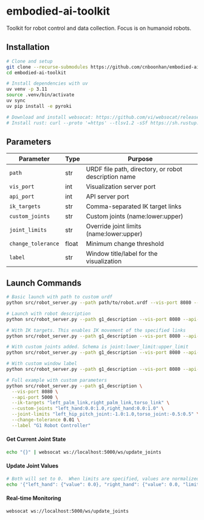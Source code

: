 # embodied-ai-toolkit

Toolkit for robot control and data collection. Focus is on humanoid robots.

## Installation

```bash
# Clone and setup
git clone --recurse-submodules https://github.com/cnboonhan/embodied-ai-toolkit
cd embodied-ai-toolkit

# Install dependencies with uv
uv venv -p 3.11
source .venv/bin/activate
uv sync
uv pip install -e pyroki

# Download and install websocat: https://github.com/vi/websocat/releases
# Install rust: curl --proto '=https' --tlsv1.2 -sSf https://sh.rustup.rs | sh
```

## Parameters

| Parameter | Type | Purpose |
|-----------|------|---------|
| `path` | str | URDF file path, directory, or robot description name |
| `vis_port` | int | Visualization server port |
| `api_port` | int | API server port |
| `ik_targets` | str | Comma-separated IK target links |
| `custom_joints` | str | Custom joints (name:lower:upper) |
| `joint_limits` | str | Override joint limits (name:lower:upper) |
| `change_tolerance` | float | Minimum change threshold |
| `label` | str | Window title/label for the visualization |

## Launch Commands

```bash
# Basic launch with path to custom urdf
python src/robot_server.py --path path/to/robot.urdf --vis-port 8080 --api-port 5000

# Launch with robot description
python src/robot_server.py --path g1_description --vis-port 8080 --api-port 5000

# With IK targets. This enables IK movement of the specified links
python src/robot_server.py --path g1_description --vis-port 8080 --api-port 5000 --ik-targets "left_palm_link,right_palm_link"

# With custom joints added. Schema is joint:lower_limit:upper_limit
python src/robot_server.py --path g1_description --vis-port 8080 --api-port 5000 --custom-joints "left_hand:0.0:1.0,right_hand:0.0:1.0"

# With custom window label
python src/robot_server.py --path g1_description --vis-port 8080 --api-port 5000 --label "My Robot"

# Full example with custom parameters
python src/robot_server.py --path g1_description \
  --vis-port 8080 \
  --api-port 5000 \
  --ik-targets "left_palm_link,right_palm_link,torso_link" \
  --custom-joints "left_hand:0.0:1.0,right_hand:0.0:1.0" \
  --joint-limits "left_hip_pitch_joint:-1.0:1.0,torso_joint:-0.5:0.5" \
  --change-tolerance 0.01 \
  --label "G1 Robot Controller"
```

#### Get Current Joint State
```bash
echo "{}" | websocat ws://localhost:5000/ws/update_joints
```

#### Update Joint Values 
```bash
# Both will set to 0.  When limits are specified, values are normalized from provided limits to urdf limits
echo '{"left_hand": {"value": 0.0}, "right_hand": {"value": 0.0, "limits": [-100, 100]}}' | websocat ws://localhost:5000/ws/update_joints
```

#### Real-time Monitoring
```bash
websocat ws://localhost:5000/ws/update_joints
```
